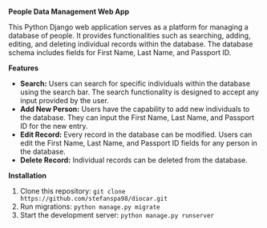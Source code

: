 **People Data Management Web App**

This Python Django web application serves as a platform for managing a database of people. It provides functionalities such as searching, adding, editing, and deleting individual records within the database. The database schema includes fields for First Name, Last Name, and Passport ID.

**Features**

- **Search:** Users can search for specific individuals within the database using the search bar. The search functionality is designed to accept any input provided by the user.
- **Add New Person:** Users have the capability to add new individuals to the database. They can input the First Name, Last Name, and Passport ID for the new entry.
- **Edit Record:** Every record in the database can be modified. Users can edit the First Name, Last Name, and Passport ID fields for any person in the database.
- **Delete Record:** Individual records can be deleted from the database.

**Installation**

1. Clone this repository: `git clone https://github.com/stefanspa98/diocar.git`
2. Run migrations: `python manage.py migrate`
3. Start the development server: `python manage.py runserver`

